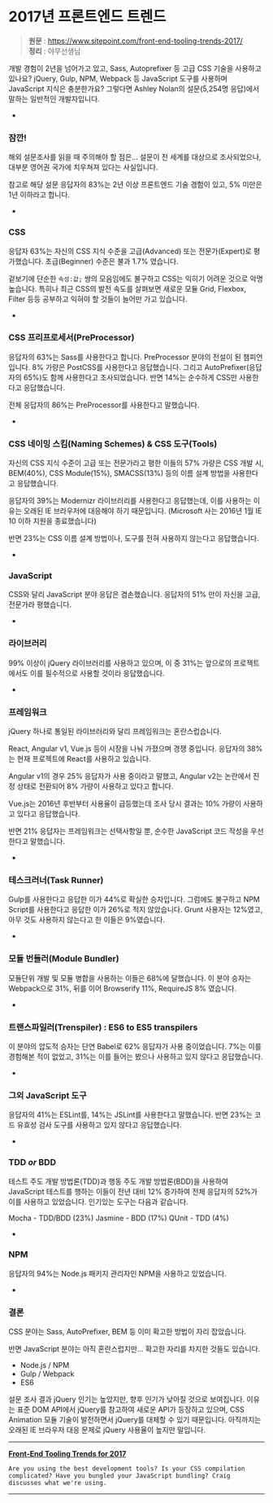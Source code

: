 # 2017년 프론트엔드 트렌드

> **원문** : https://www.sitepoint.com/front-end-tooling-trends-2017/  
> **정리** : 야무선생님


개발 경험이 2년을 넘어가고 있고, Sass, Autoprefixer 등 고급 CSS 기술을 사용하고 있나요? jQuery, Gulp, NPM, Webpack 등 JavaScript 도구를 사용하며 JavaScript 지식은 충분한가요? 그렇다면 Ashley Nolan의 설문(5,254명 응답)에서 말하는 일반적인 개발자입니다.

-

### 잠깐!

해외 설문조사를 읽을 때 주의해야 할 점은... 설문이 전 세계를 대상으로 조사되었으나, 대부분 영어권 국가에 치우쳐져 있다는 사실입니다.

참고로 해당 설문 응답자의 83%는 2년 이상 프론트엔드 기술 경험이 있고, 5% 미만은 1년 이하라고 합니다.

-

### CSS

응답자 63%는 자신의 CSS 지식 수준을 고급(Advanced) 또는 전문가(Expert)로 평가했습니다. 초급(Beginner) 수준은 불과 1.7% 였습니다.

겉보기에 단순한 `속성:값;` 쌍의 모음임에도 불구하고 CSS는 익히기 어려운 것으로 악명 높습니다. 특히나 최근 CSS의 발전 속도를 살펴보면 새로운 모듈 Grid, Flexbox, Filter 등등 공부하고 익혀야 할 것들이 늘어만 가고 있습니다.

-

### CSS 프리프로세서(PreProcessor)

응답자의 63%는 Sass를 사용한다고 합니다. PreProcessor 분야의 전설이 된 챔피언입니다. 8% 가량은 PostCSS를 사용한다고 응답했습니다. 그리고 AutoPrefixer(응답자의 65%)도 함께 사용한다고 조사되었습니다. 반면 14%는 순수하게 CSS만 사용한다고 응답했습니다.

전체 응답자의 86%는 PreProcessor를 사용한다고 말했습니다.

-

### CSS 네이밍 스킴(Naming Schemes) & CSS 도구(Tools)

자신의 CSS 지식 수준이 고급 또는 전문가라고 평한 이들의 57% 가량은 CSS 개발 시, BEM(40%), CSS Module(15%), SMACSS(13%) 등의 이름 설계 방법을 사용한다고 응답했습니다.

응답자의 39%는 Modernizr 라이브러리를 사용한다고 응답했는데, 이를 사용하는 이유는 오래된 IE 브라우저에 대응해야 하기 때문입니다. (Microsoft 사는 2016년 1월 IE 10 이하 지원을 종료했습니다)

반면 23%는 CSS 이름 설계 방법이나, 도구를 전혀 사용하지 않는다고 응답했습니다.

-

### JavaScript

CSS와 달리 JavaScript 분야 응답은 겸손했습니다. 응답자의 51% 만이 자신을 고급, 전문가라 평했습니다.

-

### 라이브러리

99% 이상이 jQuery 라이브러리를 사용하고 있으며, 이 중 31%는 앞으로의 프로젝트에서도 이를 필수적으로 사용할 것이라 응답했습니다.

-

### 프레임워크

jQuery 하나로 통일된 라이브러리와 달리 프레임워크는 혼란스럽습니다.

React, Angular v1, Vue.js 등이 시장을 나눠 가졌으며 경쟁 중입니다. 응답자의 38%는 현재 프로젝트에 React를 사용하고 있습니다.

Angular v1의 경우 25% 응답자가 사용 중이라고 말했고, Angular v2는 논란에서 진정 상태로 전환되어 8% 가량이 사용하고 있다고 합니다.

Vue.js는 2016년 후반부터 사용율이 급등했는데 조사 당시 결과는 10% 가량이 사용하고 있다고 응답했습니다.

반면 21% 응답자는 프레임워크는 선택사항일 뿐, 순수한 JavaScript 코드 작성을 우선한다고 말했습니다.

-

### 테스크러너(Task Runner)

Gulp를 사용한다고 응답한 이가 44%로 확실한 승자입니다. 그럼에도 불구하고 NPM Script를 사용한다고 응답한 이가 26%로 적지 않았습니다. Grunt 사용자는 12%였고, 아무 것도 사용하지 않는다고 한 이들은 9%였습니다.

-

### 모듈 번들러(Module Bundler)

모듈단위 개발 및 모듈 병합을 사용하는 이들은 68%에 달했습니다. 이 분야 승자는 Webpack으로 31%, 뒤를 이어 Browserify 11%, RequireJS 8% 였습니다.

-

### 트랜스파일러(Trenspiler) : ES6 to ES5 transpilers

이 분야의 압도적 승자는 단연 Babel로 62% 응답자가 사용 중이었습니다. 7%는 이를 경험해본 적이 없었고, 31%는 이를 들어는 봤으나 사용하고 있지 않다고 응답했습니다.

-

### 그외 JavaScript 도구

응답자의 41%는 ESLint를, 14%는 JSLint를 사용한다고 말했습니다. 반면 23%는 코드 유효성 검사 도구를 사용하고 있지 않다고 응답했습니다.

-

### TDD _or_ BDD

테스트 주도 개발 방법론(TDD)과 행동 주도 개발 방법론(BDD)을 사용하여 JavaScript 테스트를 행하는 이들이 전년 대비 12% 증가하여 전체 응답자의 52%가 이를 사용하고 있었습니다. 인기있는 도구는 다음과 같습니다.

Mocha - TDD/BDD (23%)
Jasmine - BDD (17%)
QUnit - TDD (4%)

-

### NPM

응답자의 94%는 Node.js 패키지 관리자인 NPM을 사용하고 있었습니다.

-

### 결론

CSS 분야는 Sass, AutoPrefixer, BEM 등 이미 확고한 방법이 자리 잡았습니다.

반면 JavaScript 분야는 아직 혼란스럽지만... 확고한 자리를 차지한 것들도 있습니다.

- Node.js / NPM
- Gulp / Webpack
- ES6

설문 조사 결과 jQuery 인기는 높았지만, 향후 인기가 낮아질 것으로 보여집니다. 이유는 표준 DOM API에서 jQuery를 참고하여 새로운 API가 등장하고 있으며, CSS Animation 모듈 기술이 발전하면서 jQuery를 대체할 수 있기 때문입니다. 아직까지는 오래된 IE 브라우저 대응 문제로 jQuery 사용율이 높지만 말입니다.

---

**[Front-End Tooling Trends for 2017](https://www.sitepoint.com/front-end-tooling-trends-2017/)**

	Are you using the best development tools? Is your CSS compilation complicated? Have you bungled your JavaScript bundling? Craig discusses what we're using.


---